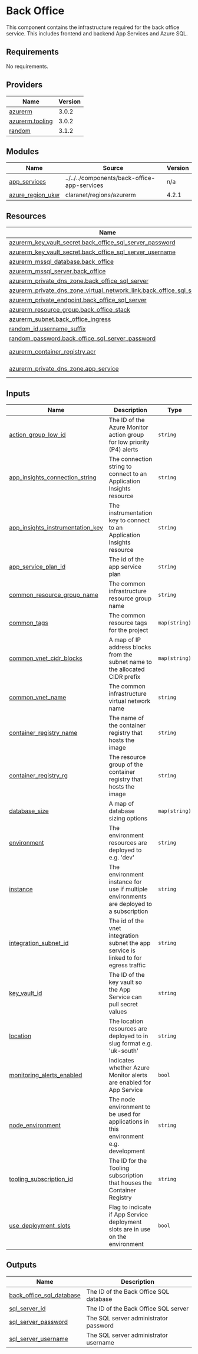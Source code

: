 # Back Office

This component contains the infrastructure required for the back office service. This includes frontend and backend App Services and Azure SQL.

<!-- BEGINNING OF PRE-COMMIT-TERRAFORM DOCS HOOK -->
## Requirements

No requirements.

## Providers

| Name | Version |
|------|---------|
| <a name="provider_azurerm"></a> [azurerm](#provider\_azurerm) | 3.0.2 |
| <a name="provider_azurerm.tooling"></a> [azurerm.tooling](#provider\_azurerm.tooling) | 3.0.2 |
| <a name="provider_random"></a> [random](#provider\_random) | 3.1.2 |

## Modules

| Name | Source | Version |
|------|--------|---------|
| <a name="module_app_services"></a> [app\_services](#module\_app\_services) | ../../../components/back-office-app-services | n/a |
| <a name="module_azure_region_ukw"></a> [azure\_region\_ukw](#module\_azure\_region\_ukw) | claranet/regions/azurerm | 4.2.1 |

## Resources

| Name | Type |
|------|------|
| [azurerm_key_vault_secret.back_office_sql_server_password](https://registry.terraform.io/providers/hashicorp/azurerm/latest/docs/resources/key_vault_secret) | resource |
| [azurerm_key_vault_secret.back_office_sql_server_username](https://registry.terraform.io/providers/hashicorp/azurerm/latest/docs/resources/key_vault_secret) | resource |
| [azurerm_mssql_database.back_office](https://registry.terraform.io/providers/hashicorp/azurerm/latest/docs/resources/mssql_database) | resource |
| [azurerm_mssql_server.back_office](https://registry.terraform.io/providers/hashicorp/azurerm/latest/docs/resources/mssql_server) | resource |
| [azurerm_private_dns_zone.back_office_sql_server](https://registry.terraform.io/providers/hashicorp/azurerm/latest/docs/resources/private_dns_zone) | resource |
| [azurerm_private_dns_zone_virtual_network_link.back_office_sql_server](https://registry.terraform.io/providers/hashicorp/azurerm/latest/docs/resources/private_dns_zone_virtual_network_link) | resource |
| [azurerm_private_endpoint.back_office_sql_server](https://registry.terraform.io/providers/hashicorp/azurerm/latest/docs/resources/private_endpoint) | resource |
| [azurerm_resource_group.back_office_stack](https://registry.terraform.io/providers/hashicorp/azurerm/latest/docs/resources/resource_group) | resource |
| [azurerm_subnet.back_office_ingress](https://registry.terraform.io/providers/hashicorp/azurerm/latest/docs/resources/subnet) | resource |
| [random_id.username_suffix](https://registry.terraform.io/providers/hashicorp/random/latest/docs/resources/id) | resource |
| [random_password.back_office_sql_server_password](https://registry.terraform.io/providers/hashicorp/random/latest/docs/resources/password) | resource |
| [azurerm_container_registry.acr](https://registry.terraform.io/providers/hashicorp/azurerm/latest/docs/data-sources/container_registry) | data source |
| [azurerm_private_dns_zone.app_service](https://registry.terraform.io/providers/hashicorp/azurerm/latest/docs/data-sources/private_dns_zone) | data source |

## Inputs

| Name | Description | Type | Default | Required |
|------|-------------|------|---------|:--------:|
| <a name="input_action_group_low_id"></a> [action\_group\_low\_id](#input\_action\_group\_low\_id) | The ID of the Azure Monitor action group for low priority (P4) alerts | `string` | n/a | yes |
| <a name="input_app_insights_connection_string"></a> [app\_insights\_connection\_string](#input\_app\_insights\_connection\_string) | The connection string to connect to an Application Insights resource | `string` | n/a | yes |
| <a name="input_app_insights_instrumentation_key"></a> [app\_insights\_instrumentation\_key](#input\_app\_insights\_instrumentation\_key) | The instrumentation key to connect to an Application Insights resource | `string` | n/a | yes |
| <a name="input_app_service_plan_id"></a> [app\_service\_plan\_id](#input\_app\_service\_plan\_id) | The id of the app service plan | `string` | n/a | yes |
| <a name="input_common_resource_group_name"></a> [common\_resource\_group\_name](#input\_common\_resource\_group\_name) | The common infrastructure resource group name | `string` | n/a | yes |
| <a name="input_common_tags"></a> [common\_tags](#input\_common\_tags) | The common resource tags for the project | `map(string)` | n/a | yes |
| <a name="input_common_vnet_cidr_blocks"></a> [common\_vnet\_cidr\_blocks](#input\_common\_vnet\_cidr\_blocks) | A map of IP address blocks from the subnet name to the allocated CIDR prefix | `map(string)` | n/a | yes |
| <a name="input_common_vnet_name"></a> [common\_vnet\_name](#input\_common\_vnet\_name) | The common infrastructure virtual network name | `string` | n/a | yes |
| <a name="input_container_registry_name"></a> [container\_registry\_name](#input\_container\_registry\_name) | The name of the container registry that hosts the image | `string` | n/a | yes |
| <a name="input_container_registry_rg"></a> [container\_registry\_rg](#input\_container\_registry\_rg) | The resource group of the container registry that hosts the image | `string` | n/a | yes |
| <a name="input_database_size"></a> [database\_size](#input\_database\_size) | A map of database sizing options | `map(string)` | n/a | yes |
| <a name="input_environment"></a> [environment](#input\_environment) | The environment resources are deployed to e.g. 'dev' | `string` | n/a | yes |
| <a name="input_instance"></a> [instance](#input\_instance) | The environment instance for use if multiple environments are deployed to a subscription | `string` | `"001"` | no |
| <a name="input_integration_subnet_id"></a> [integration\_subnet\_id](#input\_integration\_subnet\_id) | The id of the vnet integration subnet the app service is linked to for egress traffic | `string` | n/a | yes |
| <a name="input_key_vault_id"></a> [key\_vault\_id](#input\_key\_vault\_id) | The ID of the key vault so the App Service can pull secret values | `string` | n/a | yes |
| <a name="input_location"></a> [location](#input\_location) | The location resources are deployed to in slug format e.g. 'uk-south' | `string` | `"uk-west"` | no |
| <a name="input_monitoring_alerts_enabled"></a> [monitoring\_alerts\_enabled](#input\_monitoring\_alerts\_enabled) | Indicates whether Azure Monitor alerts are enabled for App Service | `bool` | `false` | no |
| <a name="input_node_environment"></a> [node\_environment](#input\_node\_environment) | The node environment to be used for applications in this environment e.g. development | `string` | `"development"` | no |
| <a name="input_tooling_subscription_id"></a> [tooling\_subscription\_id](#input\_tooling\_subscription\_id) | The ID for the Tooling subscription that houses the Container Registry | `string` | n/a | yes |
| <a name="input_use_deployment_slots"></a> [use\_deployment\_slots](#input\_use\_deployment\_slots) | Flag to indicate if App Service deployment slots are in use on the environment | `bool` | `true` | no |

## Outputs

| Name | Description |
|------|-------------|
| <a name="output_back_office_sql_database"></a> [back\_office\_sql\_database](#output\_back\_office\_sql\_database) | The ID of the Back Office SQL database |
| <a name="output_sql_server_id"></a> [sql\_server\_id](#output\_sql\_server\_id) | The ID of the Back Office SQL server |
| <a name="output_sql_server_password"></a> [sql\_server\_password](#output\_sql\_server\_password) | The SQL server administrator password |
| <a name="output_sql_server_username"></a> [sql\_server\_username](#output\_sql\_server\_username) | The SQL server administrator username |
<!-- END OF PRE-COMMIT-TERRAFORM DOCS HOOK -->
